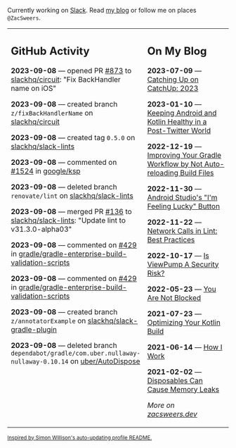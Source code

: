 Currently working on [Slack](https://slack.com/). Read [my blog](https://zacsweers.dev/) or follow me on places `@ZacSweers`.

<table><tr><td valign="top" width="60%">

## GitHub Activity
<!-- githubActivity starts -->
**2023-09-08** — opened PR [#873](https://github.com/slackhq/circuit/pull/873) to [slackhq/circuit](https://github.com/slackhq/circuit): "Fix BackHandler name on iOS"

**2023-09-08** — created branch `z/fixBackHandlerName` on [slackhq/circuit](https://github.com/slackhq/circuit)

**2023-09-08** — created tag `0.5.0` on [slackhq/slack-lints](https://github.com/slackhq/slack-lints)

**2023-09-08** — commented on [#1524](https://github.com/google/ksp/issues/1524#issuecomment-1712111801) in [google/ksp](https://github.com/google/ksp)

**2023-09-08** — deleted branch `renovate/lint` on [slackhq/slack-lints](https://github.com/slackhq/slack-lints)

**2023-09-08** — merged PR [#136](https://github.com/slackhq/slack-lints/pull/136) to [slackhq/slack-lints](https://github.com/slackhq/slack-lints): "Update lint to v31.3.0-alpha03"

**2023-09-08** — commented on [#429](https://github.com/gradle/gradle-enterprise-build-validation-scripts/issues/429#issuecomment-1712103037) in [gradle/gradle-enterprise-build-validation-scripts](https://github.com/gradle/gradle-enterprise-build-validation-scripts)

**2023-09-08** — commented on [#429](https://github.com/gradle/gradle-enterprise-build-validation-scripts/issues/429#issuecomment-1712081996) in [gradle/gradle-enterprise-build-validation-scripts](https://github.com/gradle/gradle-enterprise-build-validation-scripts)

**2023-09-08** — created branch `z/annotatorExample` on [slackhq/slack-gradle-plugin](https://github.com/slackhq/slack-gradle-plugin)

**2023-09-08** — deleted branch `dependabot/gradle/com.uber.nullaway-nullaway-0.10.14` on [uber/AutoDispose](https://github.com/uber/AutoDispose)
<!-- githubActivity ends -->
</td><td valign="top" width="40%">

## On My Blog
<!-- blog starts -->
**2023-07-09** — [Catching Up on CatchUp: 2023](https://www.zacsweers.dev/catching-up-on-catchup-2023/)

**2023-01-10** — [Keeping Android and Kotlin Healthy in a Post-Twitter World](https://www.zacsweers.dev/keeping-android-healthy/)

**2022-12-19** — [Improving Your Gradle Workflow by Not Auto-reloading Build Files](https://www.zacsweers.dev/improving-your-workflow-by-not-auto-reloading-build-files/)

**2022-11-30** — [Android Studio's "I'm Feeling Lucky" Button](https://www.zacsweers.dev/android-studios-im-feeling-lucky-button/)

**2022-11-22** — [Network Calls in Lint: Best Practices](https://www.zacsweers.dev/network-calls-in-lint-best-practices/)

**2022-10-17** — [Is ViewPump A Security Risk?](https://www.zacsweers.dev/is-viewpump-a-security-risk/)

**2022-05-23** — [You Are Not Blocked](https://www.zacsweers.dev/you-are-not-blocked/)

**2021-07-23** — [Optimizing Your Kotlin Build](https://www.zacsweers.dev/optimizing-your-kotlin-build/)

**2021-06-14** — [How I Work](https://www.zacsweers.dev/how-i-work/)

**2021-02-02** — [Disposables Can Cause Memory Leaks](https://www.zacsweers.dev/disposables-can-cause-memory-leaks/)
<!-- blog ends -->
_More on [zacsweers.dev](https://zacsweers.dev/)_
</td></tr></table>

<sub><a href="https://simonwillison.net/2020/Jul/10/self-updating-profile-readme/">Inspired by Simon Willison's auto-updating profile README.</a></sub>